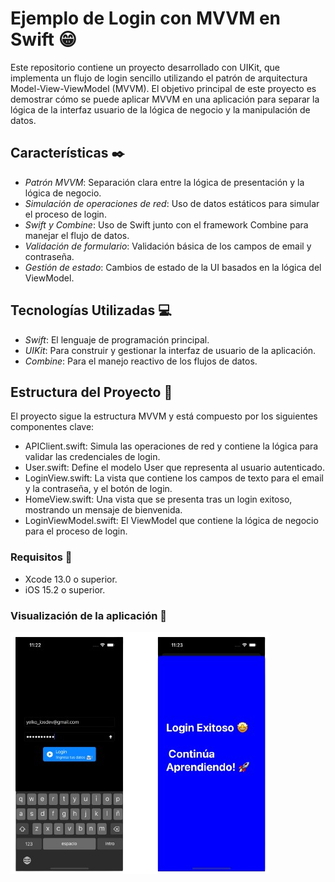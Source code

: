 # Ejemplo de Login con MVVM en Swift :grin:

Este repositorio contiene un proyecto desarrollado con UIKit, que implementa un flujo de login sencillo utilizando el patrón de arquitectura Model-View-ViewModel (MVVM). El objetivo principal de este proyecto
es demostrar cómo se puede aplicar MVVM en una aplicación para separar la lógica de la interfaz usuario de la lógica de negocio y la manipulación de datos.

## Características :black_nib:
- *Patrón MVVM*: Separación clara entre la lógica de presentación y la lógica de negocio.
- *Simulación de operaciones de red*: Uso de datos estáticos para simular el proceso de login.
- *Swift y Combine*: Uso de Swift junto con el framework Combine para manejar el flujo de datos.
- *Validación de formulario*: Validación básica de los campos de email y contraseña.
- *Gestión de estado*: Cambios de estado de la UI basados en la lógica del ViewModel.

## Tecnologías Utilizadas :computer:
- *Swift*: El lenguaje de programación principal.
- *UIKit*: Para construir y gestionar la interfaz de usuario de la aplicación.
- *Combine*: Para el manejo reactivo de los flujos de datos.

## Estructura del Proyecto :bookmark_tabs:
El proyecto sigue la estructura MVVM y está compuesto por los siguientes componentes clave:
- APIClient.swift: Simula las operaciones de red y contiene la lógica para validar las credenciales de login.
- User.swift: Define el modelo User que representa al usuario autenticado.
- LoginView.swift: La vista que contiene los campos de texto para el email y la contraseña, y el botón de login.
- HomeView.swift: Una vista que se presenta tras un login exitoso, mostrando un mensaje de bienvenida.
- LoginViewModel.swift: El ViewModel que contiene la lógica de negocio para el proceso de login.

### Requisitos :pushpin:
- Xcode 13.0 o superior.
- iOS 15.2 o superior.

### Visualización de la aplicación :iphone:
![App Pantallas](https://github.com/YelkoLoncaM5/Simple_login_con_MVVM/blob/main/VistaPrevia.png)
